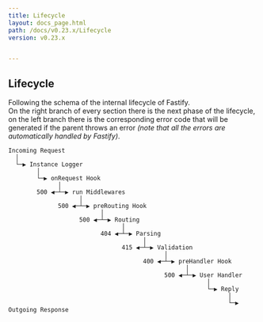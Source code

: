 ```yaml
---
title: Lifecycle
layout: docs_page.html
path: /docs/v0.23.x/Lifecycle
version: v0.23.x


---
```


## Lifecycle
Following the schema of the internal lifecycle of Fastify.  
On the right branch of every section there is the next phase of the lifecycle, on the left branch there is the corresponding error code that will be generated if the parent throws an error *(note that all the errors are automatically handled by Fastify)*.
```
Incoming Request
  │
  └─▶ Instance Logger
        │
        └─▶ onRequest Hook
              │
        500 ◀─┴─▶ run Middlewares
                    │
              500 ◀─┴─▶ preRouting Hook
                          │
                    500 ◀─┴─▶ Routing
                                │
                          404 ◀─┴─▶ Parsing
                                      │
                                415 ◀─┴─▶ Validation
                                            │
                                      400 ◀─┴─▶ preHandler Hook
                                                  │
                                            500 ◀─┴─▶ User Handler
                                                        │
                                                        └─▶ Reply
                                                              │
                                                              └─▶ Outgoing Response
```
